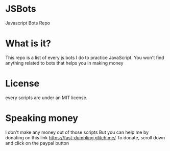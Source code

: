 # JSBots
Javascript Bots Repo

# What is it?
This repo is a list of every js bots I do to practice JavaScript.
You won't find anything related to bots that helps you in making money

# License
every scripts are under an MIT license.

# Speaking money
I don't make any money out of those scripts
But you can help me by donating on this link
https://fast-dumpling.glitch.me/
To donate, scroll down and click on the paypal button
